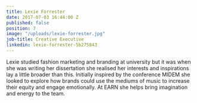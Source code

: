 ```yaml
---
title: Lexie Forrester
date: 2017-07-03 16:44:00 Z
published: false
position: 7
image: "/uploads/lexie-forrester.jpg"
job-title: Creative Executive
linkedin: lexie-forrester-5b275843
---
```


Lexie studied fashion marketing and branding at university but it was when she was writing her dissertation she realised her interests and inspirations lay a little broader than this. Initially inspired by the conference MIDEM she looked to explore how brands could use the mediums of music to increase their equity and engage emotionally.  At EARN she helps bring imagination and energy to the team.